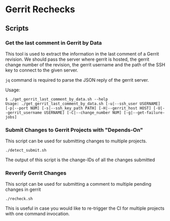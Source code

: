# Gerrit Rechecks

## Scripts

### Get the last comment in Gerrit by Data

This tool is used to extract the information in the last comment of a Gerrit revision. We should pass the server where gerrit is hosted, the gerrit change number of the revision, the gerrit username and the path of the SSH key to connect to the given server.

`jq` command is required to parse the JSON reply of the gerrit server.

Usage:

```
$ ./get_gerrit_last_comment_by_data.sh --help
Usage: ./get_gerrit_last_comment_by_data.sh [-u|--ssh_user USERNAME] [-p|--port NUM] [-s|--ssh_key_path PATH] [-H|--gerrit_host HOST] [-U|--gerrit_username USERNAME] [-C|--change_number NUM] [-g|--get-failure-jobs]
```

### Submit Changes to Gerrit Projects with "Depends-On"

This script can be used for submitting changes to multiple projects.

`./detect_submit.sh`

The output of this script is the change-IDs of all the changes submitted

### Reverify Gerrit Changes

This script can be used for submitting a comment to multiple pending changes in gerrit

`./recheck.sh`

This is useful in case you would like to re-trigger the CI for multiple projects with one command invocation.
